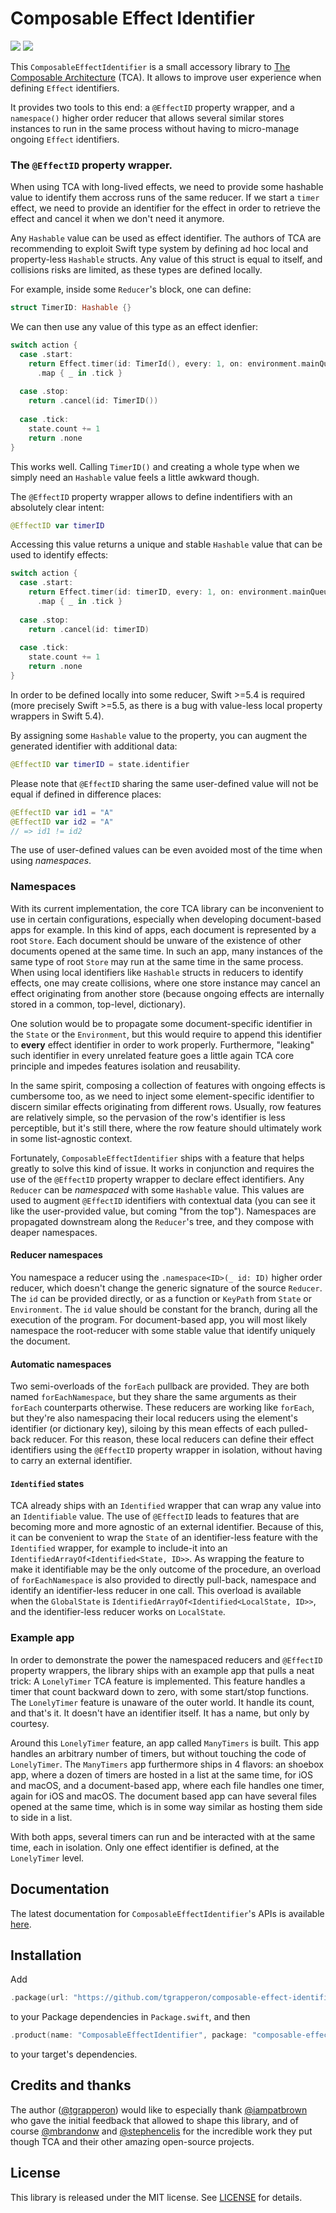 # Composable Effect Identifier

[![](https://img.shields.io/endpoint?url=https%3A%2F%2Fswiftpackageindex.com%2Fapi%2Fpackages%2Ftgrapperon%2Fcomposable-effect-identifier%2Fbadge%3Ftype%3Dswift-versions)](https://swiftpackageindex.com/tgrapperon/composable-effect-identifier)
[![](https://img.shields.io/endpoint?url=https%3A%2F%2Fswiftpackageindex.com%2Fapi%2Fpackages%2Ftgrapperon%2Fcomposable-effect-identifier%2Fbadge%3Ftype%3Dplatforms)](https://swiftpackageindex.com/tgrapperon/composable-effect-identifier)

This `ComposableEffectIdentifier` is a small accessory library to [The Composable Architecture](https://github.com/pointfreeco/swift-composable-architecture) (TCA). It allows to improve user experience when defining `Effect` identifiers.

It provides two tools to this end: a `@EffectID` property wrapper, and a `namespace()` higher order reducer that allows several similar stores instances to run in the same process without having to micro-manage ongoing `Effect` identifiers.

### The `@EffectID` property wrapper.
When using TCA with long-lived effects, we need to provide some hashable value to identify them accross runs of the same reducer. If we start a `timer` effect, we need to provide an identifier for the effect in order to retrieve the effect and cancel it when we don't need it anymore.

Any `Hashable` value can be used as effect identifier. The authors of TCA are recommending to exploit Swift type system by defining ad hoc local and property-less `Hashable` structs. Any value of this struct is equal to itself, and collisions risks are limited, as these types are defined locally.

For example, inside some `Reducer`'s block, one can define:
```swift
struct TimerID: Hashable {}
```
We can then use any value of this type as an effect idenfier:
```swift
switch action {
  case .start:
    return Effect.timer(id: TimerId(), every: 1, on: environment.mainQueue)
      .map { _ in .tick }
      
  case .stop:
    return .cancel(id: TimerID())
   
  case .tick:
    state.count += 1
    return .none
}
```

This works well. Calling `TimerID()` and creating a whole type when we simply need an `Hashable` value feels a little awkward though.

The `@EffectID` property wrapper allows to define indentifiers with an absolutely clear intent:
```swift
@EffectID var timerID
```
Accessing this value returns a unique and stable `Hashable` value that can be used to identify effects:
```swift
switch action {
  case .start:
    return Effect.timer(id: timerID, every: 1, on: environment.mainQueue)
      .map { _ in .tick }
      
  case .stop:
    return .cancel(id: timerID)
   
  case .tick:
    state.count += 1
    return .none
}
```

In order to be defined locally into some reducer, Swift >=5.4 is required (more precisely Swift >=5.5, as there is a bug with value-less local property wrappers in Swift 5.4).

By assigning some `Hashable` value to the property, you can augment the generated identifier with additional data:
```swift
@EffectID var timerID = state.identifier
```
Please note that `@EffectID` sharing the same user-defined value will not be equal if defined in difference places:
```swift
@EffectID var id1 = "A"
@EffectID var id2 = "A"
// => id1 != id2
```
The use of user-defined values can be even avoided most of the time when using _namespaces_.

### Namespaces
With its current implementation, the core TCA library can be inconvenient to use in certain configurations, especially when developing document-based apps for example. In this kind of apps, each document is represented by a root `Store`. Each document should be unware of the existence of other documents opened at the same time. In such an app, many instances of the same type of root `Store` may run at the same time in the same process. When using local identifiers like `Hashable` structs in reducers to identify effects, one may create collisions, where one store instance may cancel an effect originating from another store (because ongoing effects are internally stored in a common, top-level, dictionary). 

One solution would be to propagate some document-specific identifier in the `State` or the `Environment`, but this would require to append this identifier to **every** effect identifier in order to work properly. Furthermore, "leaking" such identifier in every unrelated feature goes a little again TCA core principle and impedes features isolation and reusability.

In the same spirit, composing a collection of features with ongoing effects is cumbersome too, as we need to inject some element-specific identifier to discern similar effects originating from different rows. Usually, row features are relatively simple, so the pervasion of the row's identifier is less perceptible, but it's still there, where the row feature should ultimately work in some list-agnostic context.

Fortunately, `ComposableEffectIdentifier` ships with a feature that helps greatly to solve this kind of issue. It works in conjunction and requires the use of the `@EffectID` property wrapper to declare effect identifiers. Any `Reducer` can be _namespaced_ with some `Hashable` value. This values are used to augment `@EffectID` identifiers with contextual data (you can see it like the user-provided value, but coming "from the top"). Namespaces are propagated downstream along the `Reducer`'s tree, and they compose with deaper namespaces.

#### Reducer namespaces
You namespace a reducer using the `.namespace<ID>(_ id: ID)` higher order reducer, which doesn't change the generic signature of the source `Reducer`. The `id` can be provided directly, or as a function or `KeyPath` from `State` or `Environment`. The `id` value should be constant for the branch, during all the execution of the program. For document-based app, you will most likely namespace the root-reducer with some stable value that identify uniquely the document.

#### Automatic namespaces
Two semi-overloads of the `forEach` pullback are provided. They are both named `forEachNamespace`, but they share the same arguments as their `forEach` counterparts otherwise. These reducers are working like `forEach`, but they're also namespacing their local reducers using the element's identifier (or dictionary key), siloing by this mean effects of each pulled-back reducer. For this reason, these local reducers can define their effect identifiers using the `@EffectID` property wrapper in isolation, without having to carry an external identifier.

#### `Identified` states
TCA already ships with an `Identified` wrapper that can wrap any value into an `Identifiable` value. The use of `@EffectID` leads to features that are becoming more and more agnostic of an external identifier. Because of this, it can be convenient to wrap the `State` of an identifier-less feature with the `Identified` wrapper, for example to include-it into an `IdentifiedArrayOf<Identified<State, ID>>`. As wrapping the feature to make it identifiable may be the only outcome of the procedure, an overload of `forEachNamespace` is also provided to directly pull-back, namespace and identify an identifier-less reducer in one call. This overload is available when the `GlobalState` is `IdentifiedArrayOf<Identified<LocalState, ID>>`, and the identifier-less reducer works on `LocalState`.

### Example app
In order to demonstrate the power the namespaced reducers and `@EffectID` property wrappers, the library ships with an example app that pulls a neat trick: A `LonelyTimer` TCA feature is implemented. This feature handles a timer that count backward down to zero, with some start/stop functions. The `LonelyTimer` feature is unaware of the outer world. It handle its count, and that's it. It doesn't have an identifier itself. It has a name, but only by courtesy.

Around this `LonelyTimer` feature, an app called `ManyTimers` is built. This app handles an arbitrary number of timers, but without touching the code of `LonelyTimer`. The `ManyTimers` app furthermore ships in 4 flavors: an shoebox app, where a dozen of timers are hosted in a list at the same time, for iOS and macOS, and a document-based app, where each file handles one timer, again for iOS and macOS. The document based app can have several files opened at the same time, which is in some way similar as hosting them side to side in a list.

With both apps, several timers can run and be interacted with at the same time, each in isolation. Only one effect identifier is defined, at the `LonelyTimer` level.

## Documentation
The latest documentation for `ComposableEffectIdentifier`'s APIs is available [here](https://github.com/tgrapperon/composable-effect-identifier/wiki).

## Installation
Add 
```swift
.package(url: "https://github.com/tgrapperon/composable-effect-identifier", from: "0.0.1")
```
to your Package dependencies in `Package.swift`, and then
```swift
.product(name: "ComposableEffectIdentifier", package: "composable-effect-identifier")
```
to your target's dependencies.

## Credits and thanks
The author ([@tgrapperon]((https://github.com/tgrapperon))) would like to especially thank [@iampatbrown](https://github.com/iampatbrown) who gave the initial feedback that allowed to shape this library, and of course [@mbrandonw](https://github.com/mbrandonw) and [@stephencelis](https://github.com/stephencelis) for the incredible work they put though TCA and their other amazing open-source projects.

## License

This library is released under the MIT license. See [LICENSE](https://github.com/tgrapperon/composable-effect-identifier/blob/main/LICENSE) for details.
